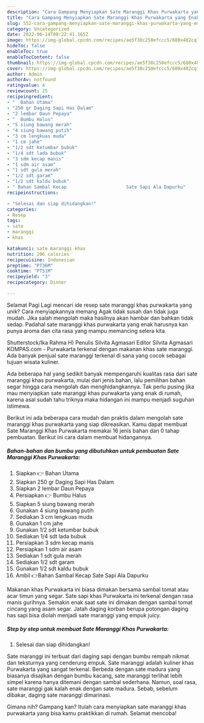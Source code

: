 ```yaml
---
description: "Cara Gampang Menyiapkan Sate Maranggi Khas Purwakarta yang Enak, Sempurna"
title: "Cara Gampang Menyiapkan Sate Maranggi Khas Purwakarta yang Enak, Sempurna"
slug: 552-cara-gampang-menyiapkan-sate-maranggi-khas-purwakarta-yang-enak-sempurna
category: Uncategorized
date: 2022-06-14T00:22:41.165Z
image: https://img-global.cpcdn.com/recipes/ae5f38c250efccc5/680x482cq70/sate-maranggi-khas-purwakarta-foto-resep-utama.jpg
hideToc: false
enableToc: true
enableTocContent: false
thumbnail: https://img-global.cpcdn.com/recipes/ae5f38c250efccc5/680x482cq70/sate-maranggi-khas-purwakarta-foto-resep-utama.jpg
cover: https://img-global.cpcdn.com/recipes/ae5f38c250efccc5/680x482cq70/sate-maranggi-khas-purwakarta-foto-resep-utama.jpg
author: Admin
authorAv: notfound
ratingvalue: 4
reviewcount: 25
recipeingredient:
- "  Bahan Utama"
- "250 gr Daging Sapi Has Dalam"
- "2 lembar Daun Pepaya"
- "  Bumbu Halus"
- "5 siung bawang merah"
- "4 siung bawang putih"
- "3 cm lengkuas muda"
- "1 cm jahe"
- "1/2 sdt ketumbar bubuk"
- "1/4 sdt lada bubuk"
- "3 sdm kecap manis"
- "1 sdm air asam"
- "1 sdt gula merah"
- "1/2 sdt garam"
- "1/2 sdt kaldu bubuk"
- " Bahan Sambal Kecap                      Sate Sapi Ala Dapurku"
recipeinstructions:

- "Selesai dan siap dihidangkan!"
categories:
- Resep
tags:
- sate
- maranggi
- khas

katakunci: sate maranggi khas 
nutrition: 206 calories
recipecuisine: Indonesian
preptime: "PT36M"
cooktime: "PT51M"
recipeyield: "3"
recipecategory: Dinner

---
```



Selamat Pagi Lagi mencari ide resep sate maranggi khas purwakarta yang unik? Cara menyiapkannya memang Agak tidak susah dan tidak juga mudah. Jika salah mengolah maka hasilnya akan hambar dan bahkan tidak sedap. Padahal sate maranggi khas purwakarta yang enak harusnya kan punya aroma dan cita rasa yang mampu memancing selera kita.


Shutterstock/Ika Rahma H) Penulis Silvita Agmasari Editor Silvita Agmasari KOMPAS.com - Purwakarta terkenal dengan makanan khas sate maranggi. Ada banyak penjual sate maranggi terkenal di sana yang cocok sebagai tujuan wisata kuliner.

Ada beberapa hal yang sedikit banyak mempengaruhi kualitas rasa dari sate maranggi khas purwakarta, mulai dari jenis bahan, lalu pemilihan bahan segar hingga cara mengolah dan menghidangkannya. Tak perlu pusing jika mau menyiapkan sate maranggi khas purwakarta yang enak di rumah, karena asal sudah tahu triknya maka hidangan ini mampu menjadi suguhan istimewa.


Berikut ini ada beberapa cara mudah dan praktis dalam mengolah sate maranggi khas purwakarta yang siap dikreasikan. Kamu dapat membuat Sate Maranggi Khas Purwakarta memakai 16 jenis bahan dan 0 tahap pembuatan. Berikut ini cara dalam membuat hidangannya.

<!--inarticleads1-->

##### Bahan-bahan dan bumbu yang dibutuhkan untuk pembuatan Sate Maranggi Khas Purwakarta:

1. Siapkan  👉 Bahan Utama
1. Siapkan 250 gr Daging Sapi Has Dalam
1. Siapkan 2 lembar Daun Pepaya
1. Persiapkan  👉 Bumbu Halus
1. Siapkan 5 siung bawang merah
1. Gunakan 4 siung bawang putih
1. Sediakan 3 cm lengkuas muda
1. Gunakan 1 cm jahe
1. Gunakan 1/2 sdt ketumbar bubuk
1. Sediakan 1/4 sdt lada bubuk
1. Persiapkan 3 sdm kecap manis
1. Persiapkan 1 sdm air asam
1. Sediakan 1 sdt gula merah
1. Sediakan 1/2 sdt garam
1. Gunakan 1/2 sdt kaldu bubuk
1. Ambil  👉Bahan Sambal Kecap                      Sate Sapi Ala Dapurku


Makanan khas Purwakarta ini biasa dimakan bersama sambal tomat atau acar timun yang segar. Sate sapi khas Purwakarta ini terkenal dengan rasa manis gurihnya. Semakin enak saat sate ini dimakan dengan sambal tomat cincang yang asam segar. Jatah daging korban berupa potongan daging has sapi bisa diolah menjadi sate maranggi yang empuk juicy. 

<!--inarticleads2-->

##### Step by step untuk membuat Sate Maranggi Khas Purwakarta:


1. Selesai dan siap dihidangkan!

Sate maranggi ini terbuat dari daging sapi dengan bumbu rempah nikmat dan teksturnya yang cenderung empuk. Sate maranggi adalah kuliner khas Purwakarta yang sangat terkenal. Berbeda dengan sate madura yang biasanya disajikan dengan bumbu kacang, sate maranggi terlihat lebih simpel karena hanya ditemani dengan sambal sederhana. Namun, soal rasa, sate maranggi gak kalah enak dengan sate madura. Sebab, sebelum dibakar, daging sate maranggi dimarinasi. 

Gimana nih? Gampang kan? Itulah cara menyiapkan sate maranggi khas purwakarta yang bisa kamu praktikkan di rumah. Selamat mencoba!

